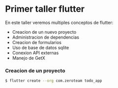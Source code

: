# Primer taller flutter 

En este taller veremos multiples conceptos de flutter: 

- Creacion de un nuevo proyecto
- Administracion de dependencias 
- Creacion de formularios
- Uso de base de datos sqlite 
- Conexion API externas
- Manejo de GetX


### Creacion de un proyecto 

```bash
$ flutter create --org com.zeroteam todo_app
```